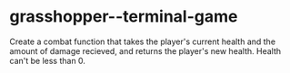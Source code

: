 # grasshopper--terminal-game
Create a combat function that takes the player's current health and the amount of damage recieved, and returns the player's new health. Health can't be less than 0.